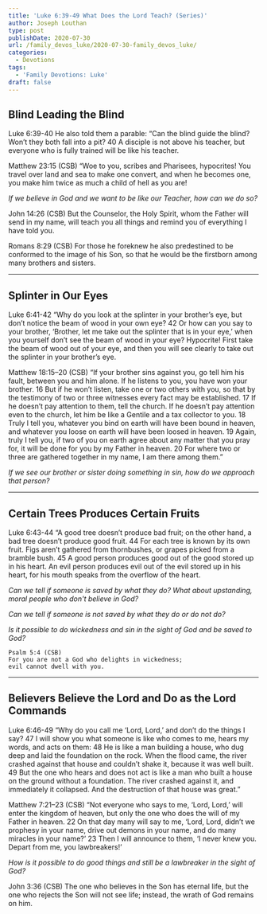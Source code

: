 ```yaml
---
title: 'Luke 6:39-49 What Does the Lord Teach? (Series)'
author: Joseph Louthan
type: post
publishDate: 2020-07-30
url: /family_devos_luke/2020-07-30-family_devos_luke/
categories:
  - Devotions
tags:
  - 'Family Devotions: Luke'
draft: false
---
```


## Blind Leading the Blind

Luke 6:39-40 He also told them a parable: “Can the blind guide the blind? Won’t they both fall into a pit? 40 A disciple is not above his teacher, but everyone who is fully trained will be like his teacher.

Matthew 23:15 (CSB) “Woe to you, scribes and Pharisees, hypocrites! You travel over land and sea to make one convert, and when he becomes one, you make him twice as much a child of hell as you are!

*If we believe in God and we want to be like our Teacher, how can we do so?*

John 14:26 (CSB) But the Counselor, the Holy Spirit, whom the Father will send in my name, will teach you all things and remind you of everything I have told you.

Romans 8:29 (CSB) For those he foreknew he also predestined to be conformed to the image of his Son, so that he would be the firstborn among many brothers and sisters.

------

## Splinter in Our Eyes

Luke 6:41-42 “Why do you look at the splinter in your brother’s eye, but don’t notice the beam of wood in your own eye? 42 Or how can you say to your brother, ‘Brother, let me take out the splinter that is in your eye,’ when you yourself don’t see the beam of wood in your eye? Hypocrite! First take the beam of wood out of your eye, and then you will see clearly to take out the splinter in your brother’s eye.

Matthew 18:15–20 (CSB) “If your brother sins against you, go tell him his fault, between you and him alone. If he listens to you, you have won your brother. 16 But if he won’t listen, take one or two others with you, so that by the testimony of two or three witnesses every fact may be established. 17 If he doesn’t pay attention to them, tell the church. If he doesn’t pay attention even to the church, let him be like a Gentile and a tax collector to you. 18 Truly I tell you, whatever you bind on earth will have been bound in heaven, and whatever you loose on earth will have been loosed in heaven. 19 Again, truly I tell you, if two of you on earth agree about any matter that you pray for, it will be done for you by my Father in heaven. 20 For where two or three are gathered together in my name, I am there among them.”

*If we see our brother or sister doing something in sin, how do we approach that person?*

------

## Certain Trees Produces Certain Fruits

Luke 6:43-44 “A good tree doesn’t produce bad fruit; on the other hand, a bad tree doesn’t produce good fruit. 44 For each tree is known by its own fruit. Figs aren’t gathered from thornbushes, or grapes picked from a bramble bush. 45 A good person produces good out of the good stored up in his heart. An evil person produces evil out of the evil stored up in his heart, for his mouth speaks from the overflow of the heart.

*Can we tell if someone is saved by what they do? What about upstanding, moral people who don't believe in God?*

*Can we tell if someone is not saved by what they do or do not do?*

*Is it possible to do wickedness and sin in the sight of God and be saved to God?*

    Psalm 5:4 (CSB)
    For you are not a God who delights in wickedness; 
    evil cannot dwell with you.

------

## Believers Believe the Lord and Do as the Lord Commands

Luke 6:46-49 “Why do you call me ‘Lord, Lord,’ and don’t do the things I say? 47 I will show you what someone is like who comes to me, hears my words, and acts on them: 48 He is like a man building a house, who dug deep and laid the foundation on the rock. When the flood came, the river crashed against that house and couldn’t shake it, because it was well built. 49 But the one who hears and does not act is like a man who built a house on the ground without a foundation. The river crashed against it, and immediately it collapsed. And the destruction of that house was great.”

Matthew 7:21–23 (CSB) “Not everyone who says to me, ‘Lord, Lord,’ will enter the kingdom of heaven, but only the one who does the will of my Father in heaven. 22 On that day many will say to me, ‘Lord, Lord, didn’t we prophesy in your name, drive out demons in your name, and do many miracles in your name?’ 23 Then I will announce to them, ‘I never knew you. Depart from me, you lawbreakers!’

*How is it possible to do good things and still be a lawbreaker in the sight of God?*

John 3:36 (CSB) The one who believes in the Son has eternal life, but the one who rejects the Son will not see life; instead, the wrath of God remains on him.
